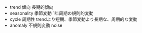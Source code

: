 - trend 傾向
    長期的傾向
- seasonality 季節変動
    1年周期の規則的変動
- cycle 周期性
    trendより短期、季節変動より長期な、周期的な変動
- anomaly 不規則変動
    noise